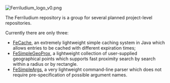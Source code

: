 ![Ferriludium_logo_v0.png](https://bitbucket.org/repo/7ae4jr/images/3773710862-Ferriludium_logo_v0.png)

The Ferriludium repository is a group for several planned project-level repositories.

Currently there are only three:

* [FeCache](https://bitbucket.org/ccperkins/fecache), an extremely lightweight simple caching system in Java which allows entries to be cached with different expiration times;
* [FeSimpleGeoProx](https://bitbucket.org/ccperkins/fesimplegeoprox), a lightweight collection of user-supplied geographical points which supports fast proximity search by search within a radius or by rectangle.
* [FeSimpleArgs](https://bitbucket.org/ccperkins/fesimpleargs), a very lightweight command-line parser which does not require pre-specification of possible argument names.